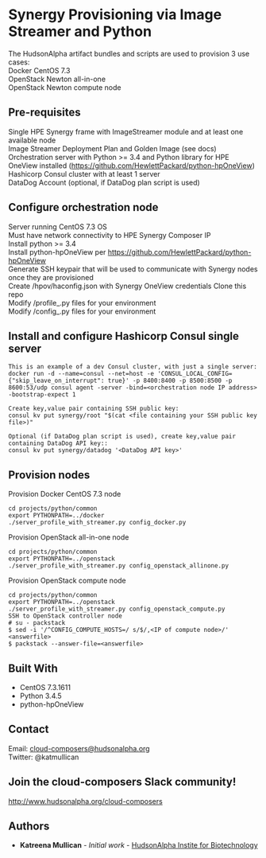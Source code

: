# Synergy Provisioning via Image Streamer and Python  
  
The HudsonAlpha artifact bundles and scripts are used to provision 3 use cases:  
Docker CentOS 7.3  
OpenStack Newton all-in-one  
OpenStack Newton compute node  
  
## Pre-requisites
  
Single HPE Synergy frame with ImageStreamer module and at least one available node  
Image Streamer Deployment Plan and Golden Image (see docs)  
Orchestration server with Python >= 3.4 and Python library for HPE OneView installed (https://github.com/HewlettPackard/python-hpOneView)  
Hashicorp Consul cluster with at least 1 server     
DataDog Account (optional, if DataDog plan script is used)  
  
## Configure orchestration node  
  
Server running CentOS 7.3 OS  
Must have network connectivity to HPE Synergy Composer IP  
Install python >= 3.4  
Install python-hpOneView per https://github.com/HewlettPackard/python-hpOneView  
Generate SSH keypair that will be used to communicate with Synergy nodes once they are provisioned  
Create /hpov/haconfig.json with Synergy OneView credentials
Clone this repo  
Modify <project>/profile_.py files for your environment  
Modify <project>/config_.py files for your environment  
  
## Install and configure Hashicorp Consul single server  
  
```
This is an example of a dev Consul cluster, with just a single server:
docker run -d --name=consul --net=host -e 'CONSUL_LOCAL_CONFIG={"skip_leave_on_interrupt": true}' -p 8400:8400 -p 8500:8500 -p 8600:53/udp consul agent -server -bind=<orchestration node IP address> -bootstrap-expect 1

Create key,value pair containing SSH public key:
consul kv put synergy/root "$(cat <file containing your SSH public key file>)"  
  
Optional (if DataDog plan script is used), create key,value pair containing DataDog API key::
consul kv put synergy/datadog '<DataDog API key>'  
```

## Provision nodes  

Provision Docker CentOS 7.3 node  
```
cd projects/python/common
export PYTHONPATH=../docker
./server_profile_with_streamer.py config_docker.py
```

Provision OpenStack all-in-one node
```
cd projects/python/common
export PYTHONPATH=../openstack
./server_profile_with_streamer.py config_openstack_allinone.py
```

Provision OpenStack compute node
```
cd projects/python/common
export PYTHONPATH=../openstack
./server_profile_with_streamer.py config_openstack_compute.py
SSH to OpenStack controller node
# su - packstack
$ sed -i '/^CONFIG_COMPUTE_HOSTS=/ s/$/,<IP of compute node>/' <answerfile>
$ packstack --answer-file=<answerfile>
```
  
## Built With
* CentOS 7.3.1611  
* Python 3.4.5  
* python-hpOneView  
  
## Contact  
Email: cloud-composers@hudsonalpha.org  
Twitter: @katmullican
  
## Join the cloud-composers Slack community!  
http://www.hudsonalpha.org/cloud-composers  
  

## Authors

* **Katreena Mullican** - *Initial work* - [HudsonAlpha Instite for Biotechnology](http//hudsonalpha.org)
